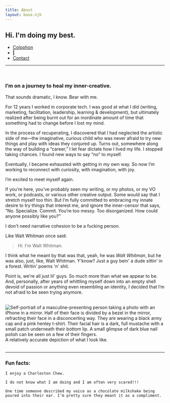 ```yaml
---
title: About
layout: base.njk
---
```


## Hi. I'm doing my best.

<nav class="subnav">
    <ul>
        <li><a href="/about/colophon">Colophon</a></li>
        <li><b>|</b></li>
        <li><a href="/about/contact">Contact</a></li>
    </ul>
</nav>

<hr>
<br>
<h3>I’m on a journey to heal my inner-creative.</h3>

That sounds dramatic, I know. Bear with me.

For 12 years I worked in corporate tech. I was good at what I did (writing, marketing, facilitation, leadership, learning & development), but ultimately realized after being burnt out for an inordinate amount of time that something had to change before I lost my mind.

In the process of recuperating, I discovered that I had neglected the artistic side of me—the imaginative, curious child who was never afraid to try new things and play with ideas they conjured up. Turns out, somewhere along the way of building a “career,” I let fear dictate how I lived my life. I stopped taking chances. I found new ways to say “no” to myself.

Eventually, I became exhausted with getting in my own way. So now I’m working to reconnect with curiosity, with imagination, with joy. 

I’m excited to meet myself again.

If you’re here, you’ve probably seen my writing, or my photos, or my VO work, or podcasts, or various other creative output. Some would say that I stretch myself too thin. But I’m fully committed to embracing my innate desire to try things that interest me, and ignore the inner-censor that says, “No. Specialize. Commit. You’re too messy. Too disorganized. How could anyone possibly like you?” 

I don't need narrative cohesion to be a fucking person.

Like Walt Whitman once said:

> Hi. I'm Walt Whitman.

I think what he meant by that was that, yeah, he was *Walt Whitman*, but he was also, just, like, Walt Whitman. Y'know? Just a guy bein' a dude sittin' in a forest. Writin' poems 'n' shit. 

Point is, we're all just lil' guys. So much more than what we appear to be. And, personally, after years of whittling myself down into an empty shell devoid of passion or anything even resembling an identity, I decided that I’m not afraid to be seen trying anymore.<br><br>

<img id="aboutselfie" src="/assets/img/self.jpeg" alt="Self-portrait of a masculine-presenting person taking a photo with an iPhone in a mirror. Half of their face is divided by a bezel in the mirror, refracting their face in a disconcerting way. They are wearing a black army cap and a pink henley t-shirt. Their facial hair is a dark, full mustache with a small patch underneath their bottom lip. A small glimpse of dark blue nail polish can be seen on a few of their fingers.">

<div class="imgcap">A relatively accurate depiction of what I look like.</div><br>
<hr></hr>

### Fun facts:

    I enjoy a Charleston Chew.

    I do not know what I am doing and I am often very scared!!!

    One time someone described my voice as a chocolate milkshake being poured into their ear. I’m pretty sure they meant it as a compliment.


